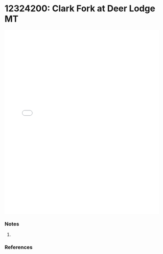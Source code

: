 # 12324200: Clark Fork at Deer Lodge MT

<iframe src="/distribution_estimation/_static/stations/12324200_fdc.html" width="100%" height="600" frameborder="0"></iframe>

### Notes
1. 

### References

